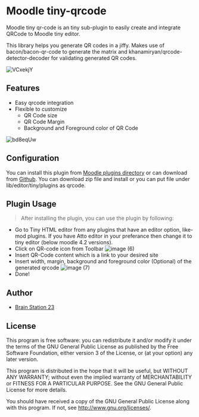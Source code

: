 # Moodle tiny-qrcode

Moodle tiny qr-code is an tiny sub-plugin to easily create and integrate QRCode to Moodle tiny editor.

This library helps you generate QR codes in a jiffy. Makes use of bacon/bacon-qr-code to generate the matrix and khanamiryan/qrcode-detector-decoder for validating generated QR codes.


![VCxekjY](https://github.com/user-attachments/assets/56756ef2-a11a-4c2a-abc4-9ea2c56415ef)


## Features
- Easy qrcode integration
- Flexible to customize
  - QR Code size
  - QR Code Margin
  - Background and Foreground color of QR Code

![bd8eqUw](https://github.com/user-attachments/assets/2f2b51f4-cd9a-47ab-aad4-77d9a2de4ae9)


## Configuration

You can install this plugin from [Moodle plugins directory](https://moodle.org/plugins) or can download from [Github](https://github.com/eLearning-BS23/moodle-tiny_qrcode).
You can download zip file and install or you can put file under lib/editor/tiny/plugins as qrcode. 

## Plugin Usage
> After installing the plugin, you can use the plugin by following:

- Go to Tiny HTML editor from any plugins that have an editor option, like- mod plugins. If you have Atto editor in your preferance then change it to tiny editor (below moodle 4.2 versions). 
- Click on QR-code icon from Toolbar
  ![image (6)](https://github.com/user-attachments/assets/7fc87e56-72fb-44bd-80de-73ed996be1d4)
- Insert QR-Code content which is a link to your desired site
- Insert width, margin, background and foreground color (Optional) of the generated qrcode
  ![image (7)](https://github.com/user-attachments/assets/cd607a66-06e4-4f14-938c-9ac834b36837)
- Done!

## Author
- [Brain Station 23](https://brainstation-23.com/)

## License

This program is free software: you can redistribute it and/or modify it under
the terms of the GNU General Public License as published by the Free Software
Foundation, either version 3 of the License, or (at your option) any later
version.

This program is distributed in the hope that it will be useful, but WITHOUT ANY
WARRANTY; without even the implied warranty of MERCHANTABILITY or FITNESS FOR A
PARTICULAR PURPOSE.  See the GNU General Public License for more details.

You should have received a copy of the GNU General Public License along with
this program.  If not, see <http://www.gnu.org/licenses/>.
